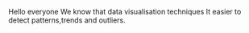 Hello everyone
We know that data visualisation techniques
It easier to detect patterns,trends and outliers.
